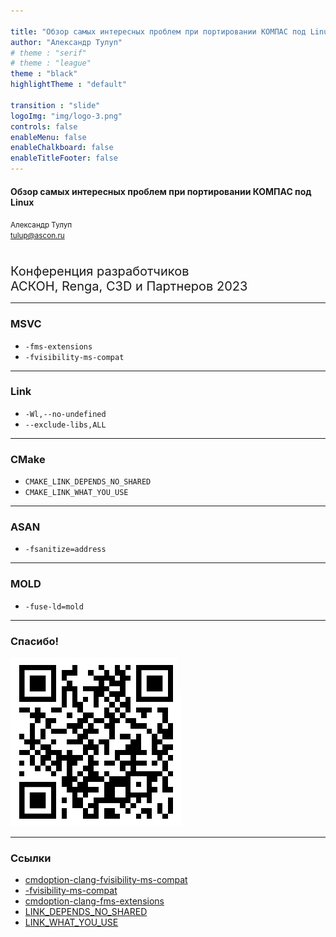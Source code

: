 ```yaml
---

title: "Обзор самых интересных проблем при портировании КОМПАС под Linux"
author: "Александр Тулуп"
# theme : "serif"
# theme : "league"
theme : "black"
highlightTheme : "default"

transition : "slide"
logoImg: "img/logo-3.png"
controls: false
enableMenu: false
enableChalkboard: false
enableTitleFooter: false
---
```


#### Обзор самых интересных проблем при портировании КОМПАС под Linux
<small>Александр Тулуп<br>tulup@ascon.ru</small>

<span style="font-size: 15pt">
<br>Конференция разработчиков<br>
АСКОН, Renga, C3D и Партнеров 2023</span>

---

### MSVC

- `-fms-extensions`
- `-fvisibility-ms-compat`

---

### Link

- `-Wl,--no-undefined`
- `--exclude-libs,ALL`

---

### CMake

- `CMAKE_LINK_DEPENDS_NO_SHARED`
- `CMAKE_LINK_WHAT_YOU_USE`

---

### ASAN

- `-fsanitize=address`


---

### MOLD

- `-fuse-ld=mold`

---

### Спасибо!

![link](img/link.png)

---

### Ссылки
- [cmdoption-clang-fvisibility-ms-compat](https://clang.llvm.org/docs/ClangCommandLineReference.html#cmdoption-clang-fvisibility-ms-compat)
- [-fvisibility-ms-compat](https://gcc.gnu.org/onlinedocs/gcc/C_002b_002b-Dialect-Options.html)
- [cmdoption-clang-fms-extensions](https://clang.llvm.org/docs/ClangCommandLineReference.html#cmdoption-clang-fms-extensions)
- [LINK_DEPENDS_NO_SHARED](https://cmake.org/cmake/help/latest/prop_tgt/LINK_DEPENDS_NO_SHARED.html#prop_tgt:LINK_DEPENDS_NO_SHARED)
- [LINK_WHAT_YOU_USE](https://cmake.org/cmake/help/latest/prop_tgt/LINK_WHAT_YOU_USE.html)